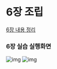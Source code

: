 # 6장 조립

[6장 내용 정리](https://www.notion.so/hwajin-jung/6-4b029d22eaca4aa78902eb7260ff154b?pvs=4)


### 6장 실습 실행화면
![img](https://user-images.githubusercontent.com/61824695/223304249-68cd5d40-56a4-4204-b1c6-3d1fa94a198e.png)
![img](https://user-images.githubusercontent.com/61824695/223304259-4e74eafa-cc1b-442d-a54d-663f9637e224.png) 
